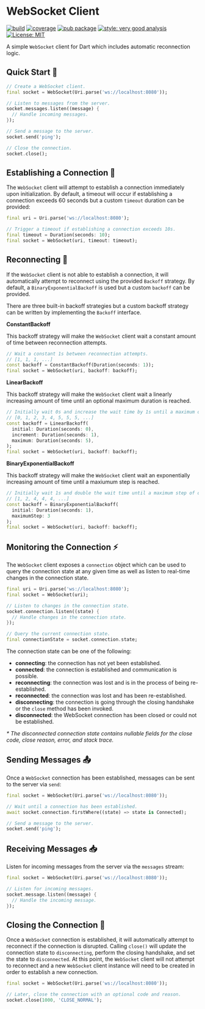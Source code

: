 # WebSocket Client

[![build][build_badge]][build_link] [![coverage][coverage_badge]][build_link]
[![pub package][pub_badge]][pub_link]
[![style: very good analysis][very_good_analysis_badge]][very_good_analysis_link]
[![License: MIT][license_badge]][license_link]

A simple `WebSocket` client for Dart which includes automatic reconnection
logic.

## Quick Start 🚀

```dart
// Create a WebSocket client.
final socket = WebSocket(Uri.parse('ws://localhost:8080'));

// Listen to messages from the server.
socket.messages.listen((message) {
  // Handle incoming messages.
});

// Send a message to the server.
socket.send('ping');

// Close the connection.
socket.close();
```

## Establishing a Connection 🔌

The `WebSocket` client will attempt to establish a connection immediately upon
initialization. By default, a timeout will occur if establishing a connection
exceeds 60 seconds but a custom `timeout` duration can be provided:

```dart
final uri = Uri.parse('ws://localhost:8080');

// Trigger a timeout if establishing a connection exceeds 10s.
final timeout = Duration(seconds: 10);
final socket = WebSocket(uri, timeout: timeout);
```

## Reconnecting 🔄

If the `WebSocket` client is not able to establish a connection, it will
automatically attempt to reconnect using the provided `Backoff` strategy. By
default, a `BinaryExponentialBackoff` is used but a custom `backoff` can be
provided.

There are three built-in backoff strategies but a custom backoff strategy can be
written by implementing the `Backoff` interface.

**ConstantBackoff**

This backoff strategy will make the `WebSocket` client wait a constant amount of
time between reconnection attempts.

```dart
// Wait a constant 1s between reconnection attempts.
// [1, 1, 1, ...]
const backoff = ConstantBackoff(Duration(seconds: 1));
final socket = WebSocket(uri, backoff: backoff);
```

**LinearBackoff**

This backoff strategy will make the `WebSocket` client wait a linearly
increasing amount of time until an optional maximum duration is reached.

```dart
// Initially wait 0s and increase the wait time by 1s until a maximum of 5s is reached.
// [0, 1, 2, 3, 4, 5, 5, 5, ...]
const backoff = LinearBackoff(
  initial: Duration(seconds: 0),
  increment: Duration(seconds: 1),
  maximum: Duration(seconds: 5),
);
final socket = WebSocket(uri, backoff: backoff);
```

**BinaryExponentialBackoff**

This backoff strategy will make the `WebSocket` client wait an exponentially
increasing amount of time until a maxiumum step is reached.

```dart
// Initially wait 1s and double the wait time until a maximum step of of 3 is reached.
// [1, 2, 4, 4, 4, ...]
const backoff = BinaryExponentialBackoff(
  initial: Duration(seconds: 1),  
  maximumStep: 3
);
final socket = WebSocket(uri, backoff: backoff);
```

## Monitoring the Connection ⚡️

The `WebSocket` client exposes a `connection` object which can be used to query
the connection state at any given time as well as listen to real-time changes in
the connection state.

```dart
final uri = Uri.parse('ws://localhost:8080');
final socket = WebSocket(uri);

// Listen to changes in the connection state.
socket.connection.listen((state) {
  // Handle changes in the connection state.
});

// Query the current connection state.
final connectionState = socket.connection.state;
```

The connection state can be one of the following:

- **connecting**: the connection has not yet been established.
- **connected**: the connection is established and communication is possible.
- **reconnecting**: the connection was lost and is in the process of being
  re-established.
- **reconnected**: the connection was lost and has been re-established.
- **disconnecting**: the connection is going through the closing handshake or
  the `close` method has been invoked.
- **disconnected**: the WebSocket connection has been closed or could not be
  established.

_* The disconnected connection state contains nullable fields for the close
code, close reason, error, and stack trace._

## Sending Messages 📤

Once a `WebSocket` connection has been established, messages can be sent to the
server via `send`:

```dart
final socket = WebSocket(Uri.parse('ws://localhost:8080'));

// Wait until a connection has been established.
await socket.connection.firstWhere((state) => state is Connected);

// Send a message to the server.
socket.send('ping');
```

## Receiving Messages 📥

Listen for incoming messages from the server via the `messages` stream:

```dart
final socket = WebSocket(Uri.parse('ws://localhost:8080'));

// Listen for incoming messages.
socket.message.listen((message) {
  // Handle the incoming message.
});
```

## Closing the Connection 🚫

Once a `WebSocket` connection is established, it will automatically attempt to
reconnect if the connection is disrupted. Calling `close()` will update the
connection state to `disconnecting`, perform the closing handshake, and set the
state to `disconnected`. At this point, the `WebSocket` client will not attempt
to reconnect and a new `WebSocket` client instance will need to be created in
order to establish a new connection.

```dart
final socket = WebSocket(Uri.parse('ws://localhost:8080'));

// Later, close the connection with an optional code and reason.
socket.close(1000, 'CLOSE_NORMAL');
```

[build_badge]: https://github.com/felangel/web_socket_client/actions/workflows/main.yaml/badge.svg
[build_link]: https://github.com/felangel/web_socket_client/actions/workflows/main.yaml
[coverage_badge]: https://raw.githubusercontent.com/felangel/web_socket_client/main/coverage_badge.svg
[license_badge]: https://img.shields.io/badge/license-MIT-blue.svg
[license_link]: https://opensource.org/licenses/MIT
[pub_badge]: https://img.shields.io/pub/v/web_socket_client.svg
[pub_link]: https://pub.dartlang.org/packages/web_socket_client
[very_good_analysis_badge]: https://img.shields.io/badge/style-very_good_analysis-B22C89.svg
[very_good_analysis_link]: https://pub.dev/packages/very_good_analysis
